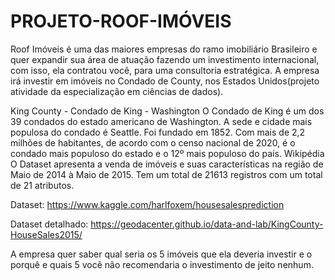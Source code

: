 # PROJETO-ROOF-IMÓVEIS
Roof Imóveis é uma das maiores empresas do ramo imobiliário Brasileiro  e quer expandir sua área de atuação fazendo um investimento internacional, com isso, ela contratou você, para uma consultoria estratégica.  A empresa irá investir em imóveis no Condado de County, nos Estados Unidos(projeto atividade da especialização em ciências de dados).

King County - Condado de King - Washington
O Condado de King é um dos 39 condados do estado americano de Washington. A sede e cidade mais populosa do condado é Seattle.
 Foi fundado em 1852. Com mais de 2,2 milhões de habitantes, de acordo com o censo nacional de 2020, é o condado mais populoso do estado e o 12º mais populoso do país. Wikipédia
O Dataset apresenta a venda de imóveis e suas características na região de Maio de 2014 à Maio de 2015. Tem um total de 21613 registros com um total de 21 atributos. 

Dataset: https://www.kaggle.com/harlfoxem/housesalesprediction

Dataset detalhado: https://geodacenter.github.io/data-and-lab/KingCounty-HouseSales2015/

A empresa quer saber qual seria os 5 imóveis que ela deveria investir e o porquê e quais 5 você não recomendaria o investimento de jeito nenhum.

